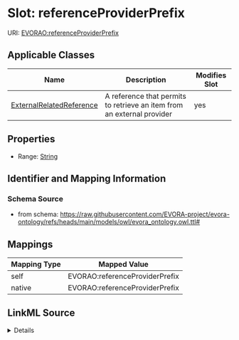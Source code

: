 

# Slot: referenceProviderPrefix



URI: [EVORAO:referenceProviderPrefix](https://raw.githubusercontent.com/EVORA-project/evora-ontology/refs/heads/main/models/owl/evora_ontology.owl.ttl#referenceProviderPrefix)



<!-- no inheritance hierarchy -->





## Applicable Classes

| Name | Description | Modifies Slot |
| --- | --- | --- |
| [ExternalRelatedReference](ExternalRelatedReference.md) | A reference that permits to retrieve an item from an external provider |  yes  |







## Properties

* Range: [String](String.md)





## Identifier and Mapping Information







### Schema Source


* from schema: https://raw.githubusercontent.com/EVORA-project/evora-ontology/refs/heads/main/models/owl/evora_ontology.owl.ttl#




## Mappings

| Mapping Type | Mapped Value |
| ---  | ---  |
| self | EVORAO:referenceProviderPrefix |
| native | EVORAO:referenceProviderPrefix |




## LinkML Source

<details>
```yaml
name: referenceProviderPrefix
from_schema: https://raw.githubusercontent.com/EVORA-project/evora-ontology/refs/heads/main/models/owl/evora_ontology.owl.ttl#
rank: 1000
alias: referenceProviderPrefix
domain_of:
- ExternalRelatedReference
range: string

```
</details>